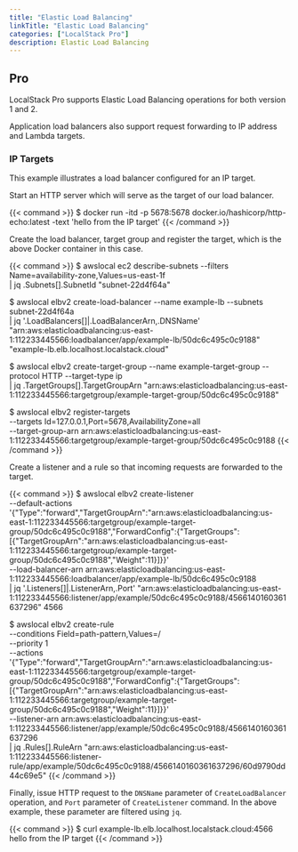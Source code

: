 ```yaml
---
title: "Elastic Load Balancing"
linkTitle: "Elastic Load Balancing"
categories: ["LocalStack Pro"]
description: Elastic Load Balancing
---
```



## Pro

LocalStack Pro supports Elastic Load Balancing operations for both version 1 and 2.

Application load balancers also support request forwarding to IP address and Lambda targets.


### IP Targets

This example illustrates a load balancer configured for an IP target.

Start an HTTP server which will serve as the target of our load balancer.

{{< command >}}
$ docker run -itd -p 5678:5678 docker.io/hashicorp/http-echo:latest -text 'hello from the IP target'
{{< /command >}}

Create the load balancer, target group and register the target, which is the above Docker container in this case.

{{< command >}}
$ awslocal ec2 describe-subnets --filters Name=availability-zone,Values=us-east-1f \
    | jq .Subnets[].SubnetId
"subnet-22d4f64a"

$ awslocal elbv2 create-load-balancer --name example-lb --subnets subnet-22d4f64a \
    | jq '.LoadBalancers[]|.LoadBalancerArn,.DNSName'
"arn:aws:elasticloadbalancing:us-east-1:112233445566:loadbalancer/app/example-lb/50dc6c495c0c9188"
"example-lb.elb.localhost.localstack.cloud"

$ awslocal elbv2 create-target-group --name example-target-group --protocol HTTP --target-type ip \
    | jq .TargetGroups[].TargetGroupArn
"arn:aws:elasticloadbalancing:us-east-1:112233445566:targetgroup/example-target-group/50dc6c495c0c9188"

$ awslocal elbv2 register-targets \
        --targets Id=127.0.0.1,Port=5678,AvailabilityZone=all \
        --target-group-arn arn:aws:elasticloadbalancing:us-east-1:112233445566:targetgroup/example-target-group/50dc6c495c0c9188
{{< /command >}}

Create a listener and a rule so that incoming requests are forwarded to the target.

{{< command >}}
$ awslocal elbv2 create-listener \
        --default-actions '{"Type":"forward","TargetGroupArn":"arn:aws:elasticloadbalancing:us-east-1:112233445566:targetgroup/example-target-group/50dc6c495c0c9188","ForwardConfig":{"TargetGroups":[{"TargetGroupArn":"arn:aws:elasticloadbalancing:us-east-1:112233445566:targetgroup/example-target-group/50dc6c495c0c9188","Weight":11}]}}' \
        --load-balancer-arn arn:aws:elasticloadbalancing:us-east-1:112233445566:loadbalancer/app/example-lb/50dc6c495c0c9188 \
    | jq '.Listeners[]|.ListenerArn,.Port'
"arn:aws:elasticloadbalancing:us-east-1:112233445566:listener/app/example/50dc6c495c0c9188/4566140160361637296"
4566

$ awslocal elbv2 create-rule \
        --conditions Field=path-pattern,Values=/ \
        --priority 1 \
        --actions '{"Type":"forward","TargetGroupArn":"arn:aws:elasticloadbalancing:us-east-1:112233445566:targetgroup/example-target-group/50dc6c495c0c9188","ForwardConfig":{"TargetGroups":[{"TargetGroupArn":"arn:aws:elasticloadbalancing:us-east-1:112233445566:targetgroup/example-target-group/50dc6c495c0c9188","Weight":11}]}}' \
        --listener-arn arn:aws:elasticloadbalancing:us-east-1:112233445566:listener/app/example/50dc6c495c0c9188/4566140160361637296 \
    | jq .Rules[].RuleArn
"arn:aws:elasticloadbalancing:us-east-1:112233445566:listener-rule/app/example/50dc6c495c0c9188/4566140160361637296/60d9790dd44c69e5"
{{< /command >}}

Finally, issue HTTP request to the `DNSName` parameter of `CreateLoadBalancer` operation, and `Port` parameter of `CreateListener` command.
In the above example, these parameter are filtered using `jq`.

{{< command >}}
$ curl example-lb.elb.localhost.localstack.cloud:4566
hello from the IP target
{{< /command >}}
